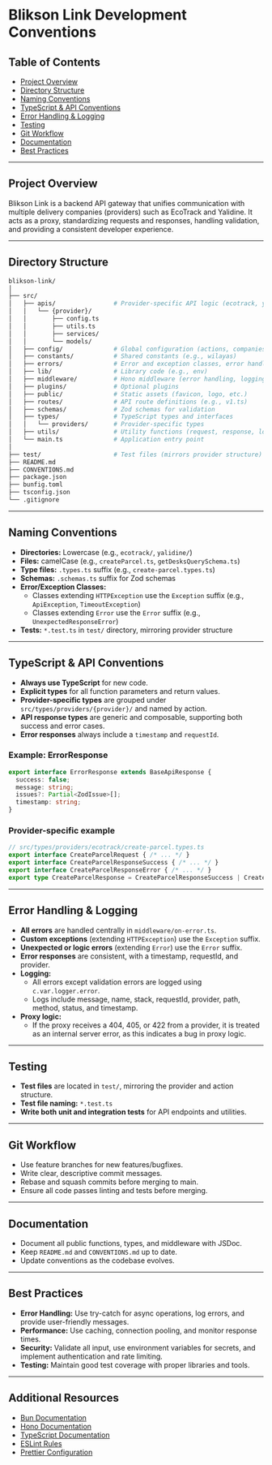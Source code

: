 # Blikson Link Development Conventions

## Table of Contents

- [Project Overview](#project-overview)
- [Directory Structure](#directory-structure)
- [Naming Conventions](#naming-conventions)
- [TypeScript & API Conventions](#typescript--api-conventions)
- [Error Handling & Logging](#error-handling--logging)
- [Testing](#testing)
- [Git Workflow](#git-workflow)
- [Documentation](#documentation)
- [Best Practices](#best-practices)

---

## Project Overview

Blikson Link is a backend API gateway that unifies communication with multiple delivery companies (providers) such as EcoTrack and Yalidine. It acts as a proxy, standardizing requests and responses, handling validation, and providing a consistent developer experience.

---

## Directory Structure

```bash
blikson-link/
│
├── src/
│   ├── apis/                # Provider-specific API logic (ecotrack, yalidine, etc.)
│   │   └── {provider}/
│   │       ├── config.ts
│   │       ├── utils.ts
│   │       ├── services/
│   │       └── models/
│   ├── config/              # Global configuration (actions, companies, etc.)
│   ├── constants/           # Shared constants (e.g., wilayas)
│   ├── errors/              # Error and exception classes, error handler
│   ├── lib/                 # Library code (e.g., env)
│   ├── middleware/          # Hono middleware (error handling, logging, validation, etc.)
│   ├── plugins/             # Optional plugins
│   ├── public/              # Static assets (favicon, logo, etc.)
│   ├── routes/              # API route definitions (e.g., v1.ts)
│   ├── schemas/             # Zod schemas for validation
│   ├── types/               # TypeScript types and interfaces
│   │   └── providers/       # Provider-specific types
│   ├── utils/               # Utility functions (request, response, logging, etc.)
│   └── main.ts              # Application entry point
│
├── test/                    # Test files (mirrors provider structure)
├── README.md
├── CONVENTIONS.md
├── package.json
├── bunfig.toml
├── tsconfig.json
└── .gitignore
```

---

## Naming Conventions

- **Directories:** Lowercase (e.g., `ecotrack/`, `yalidine/`)
- **Files:** camelCase (e.g., `createParcel.ts`, `getDesksQuerySchema.ts`)
- **Type files:** `.types.ts` suffix (e.g., `create-parcel.types.ts`)
- **Schemas:** `.schemas.ts` suffix for Zod schemas
- **Error/Exception Classes:**  
  - Classes extending `HTTPException` use the `Exception` suffix (e.g., `ApiException`, `TimeoutException`)
  - Classes extending `Error` use the `Error` suffix (e.g., `UnexpectedResponseError`)
- **Tests:** `*.test.ts` in `test/` directory, mirroring provider structure

---

## TypeScript & API Conventions

- **Always use TypeScript** for new code.
- **Explicit types** for all function parameters and return values.
- **Provider-specific types** are grouped under `src/types/providers/{provider}/` and named by action.
- **API response types** are generic and composable, supporting both success and error cases.
- **Error responses** always include a `timestamp` and `requestId`.

### Example: ErrorResponse

```typescript
export interface ErrorResponse extends BaseApiResponse {
  success: false;
  message: string;
  issues?: Partial<ZodIssue>[];
  timestamp: string;
}
```

### Provider-specific example

```typescript
// src/types/providers/ecotrack/create-parcel.types.ts
export interface CreateParcelRequest { /* ... */ }
export interface CreateParcelResponseSuccess { /* ... */ }
export interface CreateParcelResponseError { /* ... */ }
export type CreateParcelResponse = CreateParcelResponseSuccess | CreateParcelResponseError;
```

---

## Error Handling & Logging

- **All errors** are handled centrally in `middleware/on-error.ts`.
- **Custom exceptions** (extending `HTTPException`) use the `Exception` suffix.
- **Unexpected or logic errors** (extending `Error`) use the `Error` suffix.
- **Error responses** are consistent, with a timestamp, requestId, and provider.
- **Logging:**  
  - All errors except validation errors are logged using `c.var.logger.error`.
  - Logs include message, name, stack, requestId, provider, path, method, status, and timestamp.
- **Proxy logic:**  
  - If the proxy receives a 404, 405, or 422 from a provider, it is treated as an internal server error, as this indicates a bug in proxy logic.

---

## Testing

- **Test files** are located in `test/`, mirroring the provider and action structure.
- **Test file naming:** `*.test.ts`
- **Write both unit and integration tests** for API endpoints and utilities.

---

## Git Workflow

- Use feature branches for new features/bugfixes.
- Write clear, descriptive commit messages.
- Rebase and squash commits before merging to main.
- Ensure all code passes linting and tests before merging.

---

## Documentation

- Document all public functions, types, and middleware with JSDoc.
- Keep `README.md` and `CONVENTIONS.md` up to date.
- Update conventions as the codebase evolves.

---

## Best Practices

- **Error Handling:** Use try-catch for async operations, log errors, and provide user-friendly messages.
- **Performance:** Use caching, connection pooling, and monitor response times.
- **Security:** Validate all input, use environment variables for secrets, and implement authentication and rate limiting.
- **Testing:** Maintain good test coverage with proper libraries and tools.

---

## Additional Resources

- [Bun Documentation](https://bun.sh/docs)
- [Hono Documentation](https://hono.dev)
- [TypeScript Documentation](https://www.typescriptlang.org/docs)
- [ESLint Rules](https://eslint.org/docs/rules)
- [Prettier Configuration](https://prettier.io/docs/en/configuration.html)
